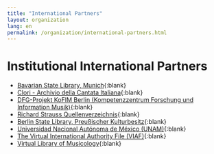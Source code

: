 ```yaml
---
title: "International Partners"
layout: organization
lang: en
permalink: /organization/international-partners.html
---
```


# Institutional International Partners

* [Bavarian State Library, Munich](https://www.bsb-muenchen.de/){:blank}
* [Clori - Archivio della Cantata Italiana](http://cantataitaliana.it/){:blank}
* [DFG-Projekt KoFIM Berlin (Kompetenzzentrum Forschung und Information Musik)](http://staatsbibliothek-berlin.de/die-staatsbibliothek/abteilungen/musik/projekte/dfg-projekt-kofim-berlin/){:blank}
* [Richard Strauss Quellenverzeichnis](http://www.rsi-rsqv.de/){:blank}
* [Berlin State Library, Preußischer Kulturbesitz](http://staatsbibliothek-berlin.de/de/){:blank}
* [Universidad Nacional Autónoma de México (UNAM)](http://www.unam.mx){:blank}
* [The Virtual International Authority File (VIAF)](https://viaf.org/){:blank}
* [Virtual Library of Musicology](https://www.vifamusik.de/){:blank}
